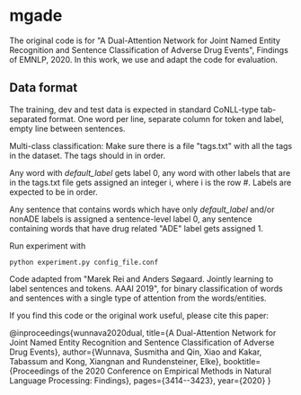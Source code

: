 # mgade
The original code is for "A Dual-Attention Network for Joint Named Entity Recognition and Sentence Classification of Adverse Drug Events", Findings of EMNLP, 2020. In this work, we use and adapt the code for evaluation.

Data format
-------------------------
The training, dev and test data is expected in standard CoNLL-type tab-separated format. One word per line, separate column for token and label, empty line between sentences.

Multi-class classification: Make sure there is a file "tags.txt" with all the tags in the dataset. The tags should in in order.

Any word with *default_label* gets label 0, any word with other labels that are in the tags.txt file gets assigned an integer i, where i is the row #. Labels are expected to be in order.

Any sentence that contains words which have only *default_label* and/or nonADE labels is assigned a sentence-level label 0, any sentence containing words that have drug related "ADE" label gets assigned 1.


Run experiment with 

    python experiment.py config_file.conf

Code adapted from "Marek Rei and Anders Søgaard. Jointly learning to label sentences and tokens. AAAI 2019", for binary classification of words and sentences with a single type of attention from the words/entities.


If you find this code or the original work useful, please cite this paper:

@inproceedings{wunnava2020dual,
  title={A Dual-Attention Network for Joint Named Entity Recognition and Sentence Classification of Adverse Drug Events},
  author={Wunnava, Susmitha and Qin, Xiao and Kakar, Tabassum and Kong, Xiangnan and Rundensteiner, Elke},
  booktitle={Proceedings of the 2020 Conference on Empirical Methods in Natural Language Processing: Findings},
  pages={3414--3423},
  year={2020}
}
